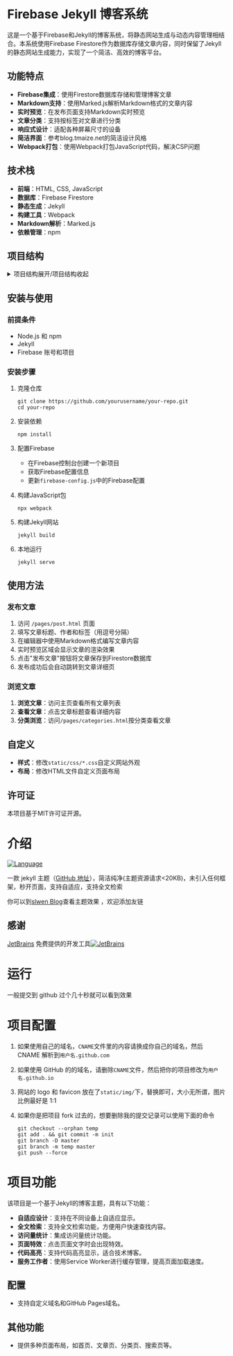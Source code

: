 # Firebase Jekyll 博客系统

这是一个基于Firebase和Jekyll的博客系统，将静态网站生成与动态内容管理相结合。本系统使用Firebase Firestore作为数据库存储文章内容，同时保留了Jekyll的静态网站生成能力，实现了一个简洁、高效的博客平台。

## 功能特点

- **Firebase集成**：使用Firestore数据库存储和管理博客文章
- **Markdown支持**：使用Marked.js解析Markdown格式的文章内容
- **实时预览**：在发布页面支持Markdown实时预览
- **文章分类**：支持按标签对文章进行分类
- **响应式设计**：适配各种屏幕尺寸的设备
- **简洁界面**：参考blog.tmaize.net的简洁设计风格
- **Webpack打包**：使用Webpack打包JavaScript代码，解决CSP问题

## 技术栈

- **前端**：HTML, CSS, JavaScript
- **数据库**：Firebase Firestore
- **静态生成**：Jekyll
- **构建工具**：Webpack
- **Markdown解析**：Marked.js
- **依赖管理**：npm

## 项目结构
<details>
  <summary>项目结构展开/项目结构收起</summary>

```
├── pages/                  # 网站页面
│   ├── article.html        # 文章详情页
│   ├── categories.html     # 文章分类页
│   ├── post.html           # 文章发布页
│   ├── edit.html           # 文章编辑页
│   ├── novel-crawler.html  # 小说下载页面
│   ├── parenting.html      # 育儿页面
│   ├── tools.html          # 工具页面
│   ├── about.html          # 关于页面
│   └── search.html         # 搜索页面
├── static/                 # 静态资源
│   ├── css/                # 样式表
│   ├── img/                # 图片资源
│   ├── fontfont/           # 字体资源
│   └── js/                 # JavaScript文件
│       ├── dist/           # Webpack打包后的文件
├── index.html              # 主页
├── package.json            # npm配置文件
└── webpack.config.js       # Webpack配置
```

</details>


## 安装与使用

### 前提条件

- Node.js 和 npm
- Jekyll
- Firebase 账号和项目

### 安装步骤

1. 克隆仓库
   ```
   git clone https://github.com/yourusername/your-repo.git
   cd your-repo
   ```

2. 安装依赖
   ```
   npm install
   ```

3. 配置Firebase
   - 在Firebase控制台创建一个新项目
   - 获取Firebase配置信息
   - 更新`firebase-config.js`中的Firebase配置

4. 构建JavaScript包
   ```
   npx webpack
   ```

5. 构建Jekyll网站
   ```
   jekyll build
   ```

6. 本地运行
   ```
   jekyll serve
   ```

## 使用方法

### 发布文章

1. 访问 `/pages/post.html` 页面
2. 填写文章标题、作者和标签（用逗号分隔）
3. 在编辑器中使用Markdown格式编写文章内容
4. 实时预览区域会显示文章的渲染效果
5. 点击"发布文章"按钮将文章保存到Firestore数据库
6. 发布成功后会自动跳转到文章详细页

### 浏览文章

1. **浏览文章**：访问主页查看所有文章列表
2. **查看文章**：点击文章标题查看详细内容
3. **分类浏览**：访问`/pages/categories.html`按分类查看文章

## 自定义

- **样式**：修改`static/css/*.css`自定义网站外观
- **布局**：修改HTML文件自定义页面布局


## 许可证

本项目基于MIT许可证开源。

# 介绍

[![Language](https://img.shields.io/badge/Jekyll-Theme-blue)](https://github.com/sl-wen/slwen)

一款 jekyll 主题（[GitHub 地址](https://github.com/sl-wen/)），简洁纯净(主题资源请求<20KB)，未引入任何框架，秒开页面，支持自适应，支持全文检索

你可以到[slwen Blog](https://sl-wen.github.io/)查看主题效果 ，欢迎添加友链

## 感谢

[JetBrains](https://www.jetbrains.com/) 免费提供的开发工具[![JetBrains](./static/img/jetbrains.svg)](https://www.jetbrains.com/?from=slwen-blog)


# 运行

一般提交到 github 过个几十秒就可以看到效果


# 项目配置

1. 如果使用自己的域名，`CNAME`文件里的内容请换成你自己的域名，然后 CNAME 解析到`用户名.github.com`

2. 如果使用 GitHub 的的域名，请删除`CNAME`文件，然后把你的项目修改为`用户名.github.io`

3. 网站的 logo 和 favicon 放在了`static/img/`下，替换即可，大小无所谓，图片比例最好是 1:1

4. 如果你是把项目 fork 过去的，想要删除我的提交记录可以使用下面的命令

   ```
   git checkout --orphan temp
   git add . && git commit -m init
   git branch -D master
   git branch -m temp master
   git push --force
   ```

# 项目功能

该项目是一个基于Jekyll的博客主题，具有以下功能：

- **自适应设计**：支持在不同设备上自适应显示。
- **全文检索**：支持全文检索功能，方便用户快速查找内容。
- **访问量统计**：集成访问量统计功能。
- **页面特效**：点击页面文字时会出现特效。
- **代码高亮**：支持代码高亮显示，适合技术博客。
- **服务工作者**：使用Service Worker进行缓存管理，提高页面加载速度。


## 配置

- 支持自定义域名和GitHub Pages域名。

## 其他功能

- 提供多种页面布局，如首页、文章页、分类页、搜索页等。
